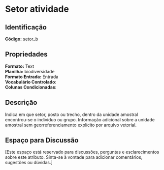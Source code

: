 # Setor atividade

## Identificação
**Código:** setor_b

## Propriedades
**Formato:** Text  
**Planilha:** biodiversidade  
**Formato Entrada:** Entrada  
**Vocabulário Controlado:**   
**Colunas Condicionadas:**   

## Descrição
Indica em que setor, posto ou trecho, dentro da unidade amostral encontrou-se o indivíduo ou grupo. Informação adicional sobre a unidade amostral sem georreferenciamento explícito por arquivo vetorial.

## Espaço para Discussão
[Este espaço está reservado para discussões, perguntas e esclarecimentos sobre este atributo. Sinta-se à vontade para adicionar comentários, sugestões ou dúvidas.]
